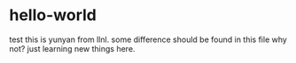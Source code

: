 # hello-world
test
this is yunyan from llnl.
some difference should be found in this file why not?
just learning new things here.
